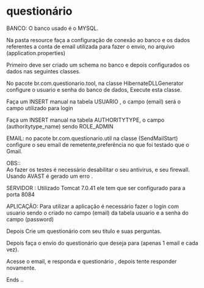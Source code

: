 # questionário


BANCO:
O banco usado é o MYSQL.

Na pasta resource faça a configuração de conexão ao banco e os dados
referentes a conta de email utilizada para fazer o envio,
no arquivo (application.properties)

Primeiro deve ser criado um schema no banco e depois
configurados os dados nas seguintes classes.


No pacote br.com.questionario.tool, na classe HibernateDLLGenerator
configure o usuario e senha do banco de dados, Execute esta classe.


Faça um INSERT manual na tabela USUARIO , o campo (email) será o campo utilizado para login

Faça um INSERT manual na tabela AUTHORITYTYPE, o campo (authoritytype_name) sendo ROLE_ADMIN

 

EMAIL:
no pacote br.com.questionario.util  na classe (SendMailStart)
configure o seu email de remetente,preferência no que foi testado que o Gmail.

OBS::  
Ao fazer os testes é necessário desabilitar o seu antivirus, e seu firewall.
Usando AVAST é gerado um erro .


SERVIDOR :
Utilizado Tomcat 7.0.41  ele tem que ser configurado para a porta 8084


APLICAÇÃO: Para utilizar a aplicação é necessário fazer o login com usuario sendo o criado no campo (email) da tabela
usuario e a senha do campo (password)


Depois Crie um questionário com seu titulo e  suas perguntas.

Depois faça o envio do questionário que deseja para (apenas 1 email e cada vez).


Acesse o email, e responda e questionário , depois tente responder novamente.



Ends ..
